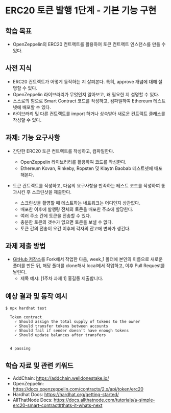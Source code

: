 # ERC20 토큰 발행 1단계 - 기본 기능 구현

## 학습 목표

* OpenZeppelin의 ERC20 컨트랙트를 활용하여 토큰 컨트랙트 인스턴스를 만들 수 있다.

## 사전 지식

* ERC20 컨트랙트가 어떻게 동작하는 지 살펴본다. 특히, approve 개념에 대해 설명할 수 있다.
* OpenZeppelin 라이브러리가 무엇인지 알아보고, 왜 필요한 지 설명할 수 있다.
* 스스로의 힘으로 Smart Contract 코드를 작성하고, 컴파일하여 Ethereum 테스트넷에 배포할 수 있다.
* 라이브러리 및 다른 컨트랙트를 import 하거나 상속받아 새로운 컨트랙트 클래스를 작성할 수 있다.

## 과제: 기능 요구사항

* 간단한 ERC20 토큰 컨트랙트를 작성하고, 컴파일한다.
  * OpenZeppelin 라이브러리를 활용하여 코드를 작성한다.
  * Ethereum Kovan, Rinkeby, Ropsten 및 Klaytn Baobab 테스트넷에 배포해본다.

* 토큰 컨트랙트를 작성하고, 다음의 요구사항을 만족하는 테스트 코드를 작성하여 통과시킨 후 스크린샷을 제출한다.
  * 스크린샷을 촬영할 때 테스트하는 네트워크는 어디인지 상관없다.
  * 배포한 이후에 발행량 전체의 토큰을 배포한 주소에 할당한다.
  * 여러 주소 간에 토큰을 전송할 수 있다.
  * 충분한 토큰의 갯수가 없으면 토큰을 보낼 수 없다.
  * 토큰 간의 전송이 오간 이후에 각자의 잔고에 변화가 생긴다.

## 과제 제출 방법

* [GitHub 저장소](https://github.com/Web3-Study-with-Sigrid-Jin/smiling-leo-dApp-Session)를 Fork해서 작업한 다음, week_1 폴더에 본인의 이름으로 새로운 폴더를 만든 뒤, 해당 폴더를 clone해서 local에서 작업하고, 이후 Pull Request를 날린다.
  * 제목 예시: [1주차 과제 1] 홍길동 제출합니다.

## 예상 결과 및 동작 예시

```shell
$ npx hardhat test

  Token contract
    ✓ Should assign the total supply of tokens to the owner
    ✓ Should transfer tokens between accounts
    ✓ Should fail if sender doesn’t have enough tokens
    ✓ Should update balances after transfers


  4 passing
```

## 학습 자료 및 관련 키워드

* AddChain: https://addchain.welldonestake.io/
* OpenZeppelin: https://docs.openzeppelin.com/contracts/2.x/api/token/erc20
* Hardhat Docs: https://hardhat.org/getting-started/
* AllThatNode Docs: https://docs.allthatnode.com/tutorials/a-simple-erc20-smart-contract#thats-it-whats-next